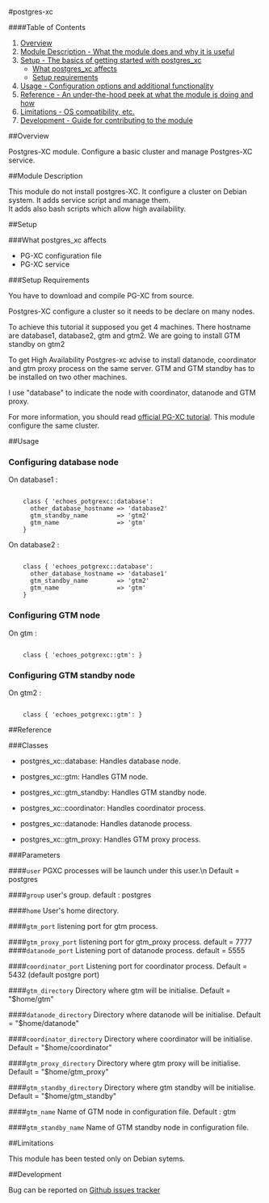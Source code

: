 #postgres-xc

####Table of Contents

1. [Overview](#overview)
2. [Module Description - What the module does and why it is useful](#module-description)
3. [Setup - The basics of getting started with postgres_xc](#setup)
    * [What postgres_xc affects](#what-postgres_xc-affects)
    * [Setup requirements](#setup-requirements)
4. [Usage - Configuration options and additional functionality](#usage)
5. [Reference - An under-the-hood peek at what the module is doing and how](#reference)
5. [Limitations - OS compatibility, etc.](#limitations)
6. [Development - Guide for contributing to the module](#development)

##Overview

Postgres-XC module. Configure a basic cluster and manage Postgres-XC service.

##Module Description

This module do not install postgres-XC. It configure a cluster on Debian system.
It adds service script and manage them.    
It adds also bash scripts which allow high availability.

##Setup

###What postgres_xc affects

  * PG-XC configuration file
  * PG-XC service

###Setup Requirements

You have to download and compile PG-XC from source.
  
Postgres-XC configure a cluster so it needs to be declare on many nodes.

To achieve this tutorial it supposed you get 4 machines.
There hostname are database1, database2, gtm and gtm2.
We are going to install GTM standby on gtm2

To get High Availability Postgres-xc advise to install datanode, coordinator and gtm proxy process on the same server.
GTM and GTM standby has to be installed on two other machines.

I use "database" to indicate the node with coordinator, datanode and GTM proxy.

For more information, you should read [official PG-XC tutorial](http://postgresxc.wikia.com/wiki/Real_Server_configuration). This module configure the same cluster.

##Usage

### Configuring database node

On database1 :

```puppet

    class { 'echoes_potgrexc::database': 
      other_database_hostname => 'database2'  
      gtm_standby_name        => 'gtm2'
      gtm_name                => 'gtm'
    }
```

On database2 :

```puppet

    class { 'echoes_potgrexc::database':
      other_database_hostname => 'database1'
      gtm_standby_name        => 'gtm2'
      gtm_name                => 'gtm'
    }
```
### Configuring GTM node

On gtm :

```puppet

    class { 'echoes_potgrexc::gtm': }
```

### Configuring GTM standby node

On gtm2 :

```puppet

    class { 'echoes_potgrexc::gtm': }
```

##Reference

###Classes

  * postgres_xc::database: Handles database node.
  * postgres_xc::gtm: Handles GTM node.
  * postgres_xc::gtm_standby: Handles GTM standby node.

  * postgres_xc::coordinator: Handles coordinator process.
  * postgres_xc::datanode: Handles datanode process.
  * postgres_xc::gtm_proxy: Handles GTM proxy process.

###Parameters

####`user`
PGXC processes will be launch under this user.\n
Default = postgres

####`group`
   user's group.
   default : postgres

####`home`
   User's home directory.

####`gtm_port`
   listening port for gtm process.

####`gtm_proxy_port`
   listening port for gtm_proxy process.
   default = 7777
####`datanode_port`
   Listening port of datanode process.
  default = 5555

####`coordinator_port`
   Listening port for coordinator process.
   Default = 5432 (default postgre port)

####`gtm_directory`
   Directory where gtm will be initialise.
   Default = "$home/gtm"

####`datanode_directory`
   Directory where datanode will be initialise.
   Default = "$home/datanode"

####`coordinator_directory`
   Directory where coordinator will be initialise.
   Default = "$home/coordinator"

####`gtm_proxy_directory`
   Directory where gtm proxy will be initialise.
   Default = "$home/gtm_proxy"

####`gtm_standby_directory`
   Directory where gtm standby will be initialise.
   Default = "$home/gtm_standby"

####`gtm_name`
   Name of GTM node in configuration file.
   Default : gtm

####`gtm_standby_name`
   Name of GTM standby node in configuration file.

##Limitations

This module has been tested only on Debian sytems.

##Development

Bug can be reported on [Github issues tracker](https://github.com/echoes-tech/puppet-postgres_xc/issues)
